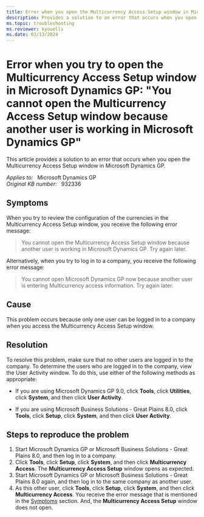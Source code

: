 ```yaml
---
title: Error when you open the Multicurrency Access Setup window in Microsoft Dynamics GP
description: Provides a solution to an error that occurs when you open the Multicurrency Access Setup window in Microsoft Dynamics GP.
ms.topic: troubleshooting
ms.reviewer: kyouells
ms.date: 03/13/2024
---
```

# Error when you try to open the Multicurrency Access Setup window in Microsoft Dynamics GP: "You cannot open the Multicurrency Access Setup window because another user is working in Microsoft Dynamics GP"

This article provides a solution to an error that occurs when you open the Multicurrency Access Setup window in Microsoft Dynamics GP.

_Applies to:_ &nbsp; Microsoft Dynamics GP  
_Original KB number:_ &nbsp; 932336

## Symptoms

When you try to review the configuration of the currencies in the Multicurrency Access Setup window, you receive the following error message:

> You cannot open the Multicurrency Access Setup window because another user is working in Microsoft Dynamics GP. Try again later.

Alternatively, when you try to log in to a company, you receive the following error message:

> You cannot open Microsoft Dynamics GP now because another user is entering Multicurrency access information. Try again later.

## Cause

This problem occurs because only one user can be logged in to a company when you access the Multicurrency Access Setup window.

## Resolution

To resolve this problem, make sure that no other users are logged in to the company. To determine the users who are logged in to the company, view the User Activity window. To do this, use either of the following methods as appropriate:

- If you are using Microsoft Dynamics GP 9.0, click **Tools**, click **Utilities**, click **System**, and then click **User Activity**.

- If you are using Microsoft Business Solutions - Great Plains 8.0, click **Tools**, click **Setup**, click **System**, and then click **User Activity**.

## Steps to reproduce the problem

1. Start Microsoft Dynamics GP or Microsoft Business Solutions - Great Plains 8.0, and then log in to a company.
2. Click **Tools**, click **Setup**, click **System**, and then click **Multicurrency Access**. The **Multicurrency Access Setup** window opens as expected.
3. Start Microsoft Dynamics GP or Microsoft Business Solutions - Great Plains 8.0 again, and then log in to the same company as another user.
4. As this other user, click **Tools**, click **Setup**, click **System**, and then click **Multicurrency Access**. You receive the error message that is mentioned in the [Symptoms](#symptoms) section. And, the **Multicurrency Access Setup** window does not open.
